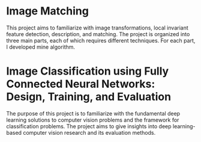 # Image Matching
This project aims to familiarize with image transformations, local invariant
feature detection, description, and matching. The project is organized into three main parts,
each of which requires different techniques. For each part, I developed mine
algorithm.

# Image Classification using Fully Connected Neural Networks: Design, Training, and Evaluation
The purpose of this project is to familiarize with the fundamental deep
learning solutions to computer vision problems and the framework for classification problems. The
project aims to give insights into deep learning-based computer vision research and its
evaluation methods.

